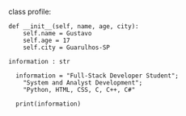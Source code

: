 class profile:
    
    def __init__(self, name, age, city):
        self.name = Gustavo
        self.age = 17
        self.city = Guarulhos-SP
          
    information : str
      
      information = "Full-Stack Developer Student";
        "System and Analyst Development";
        "Python, HTML, CSS, C, C++, C#"
      
      print(information)


          
